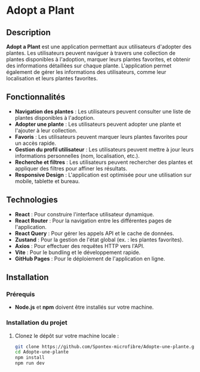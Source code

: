 # Adopt a Plant

## Description

**Adopt a Plant** est une application permettant aux utilisateurs d'adopter des plantes. Les utilisateurs peuvent naviguer à travers une collection de plantes disponibles à l'adoption, marquer leurs plantes favorites, et obtenir des informations détaillées sur chaque plante. L'application permet également de gérer les informations des utilisateurs, comme leur localisation et leurs plantes favorites.

## Fonctionnalités

- **Navigation des plantes** : Les utilisateurs peuvent consulter une liste de plantes disponibles à l'adoption.
- **Adopter une plante** : Les utilisateurs peuvent adopter une plante et l'ajouter à leur collection.
- **Favoris** : Les utilisateurs peuvent marquer leurs plantes favorites pour un accès rapide.
- **Gestion du profil utilisateur** : Les utilisateurs peuvent mettre à jour leurs informations personnelles (nom, localisation, etc.).
- **Recherche et filtres** : Les utilisateurs peuvent rechercher des plantes et appliquer des filtres pour affiner les résultats.
- **Responsive Design** : L'application est optimisée pour une utilisation sur mobile, tablette et bureau.

## Technologies

- **React** : Pour construire l'interface utilisateur dynamique.
- **React Router** : Pour la navigation entre les différentes pages de l'application.
- **React Query** : Pour gérer les appels API et le cache de données.
- **Zustand** : Pour la gestion de l'état global (ex. : les plantes favorites).
- **Axios** : Pour effectuer des requêtes HTTP vers l'API.
- **Vite** : Pour le bundling et le développement rapide.
- **GitHub Pages** : Pour le déploiement de l'application en ligne.

## Installation

### Prérequis

- **Node.js** et **npm** doivent être installés sur votre machine.

### Installation du projet

1. Clonez le dépôt sur votre machine locale :
   ```bash
   git clone https://github.com/Spontex-microfibre/Adopte-une-plante.git
   cd Adopte-une-plante
   npm install
   npm run dev
   ```
